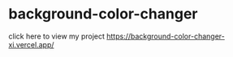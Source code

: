 # background-color-changer
click here to view my project
https://background-color-changer-xi.vercel.app/
